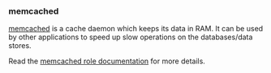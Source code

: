 ### memcached

[memcached](https://memcached.org/) is a cache daemon which keeps its
data in RAM. It can be used by other applications to speed up slow
operations on the databases/data stores.

Read the [memcached role documentation](https://docs.debops.org/en/master/ansible/roles/memcached/) for more details.
